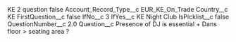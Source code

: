 <?xml version="1.0" encoding="UTF-8"?>
<CustomMetadata xmlns="http://soap.sforce.com/2006/04/metadata" xmlns:xsi="http://www.w3.org/2001/XMLSchema-instance" xmlns:xsd="http://www.w3.org/2001/XMLSchema">
    <label>KE 2 question</label>
    <protected>false</protected>
    <values>
        <field>Account_Record_Type__c</field>
        <value xsi:type="xsd:string">EUR_KE_On_Trade</value>
    </values>
    <values>
        <field>Country__c</field>
        <value xsi:type="xsd:string">KE</value>
    </values>
    <values>
        <field>FirstQuestion__c</field>
        <value xsi:type="xsd:boolean">false</value>
    </values>
    <values>
        <field>IfNo__c</field>
        <value xsi:type="xsd:string">3</value>
    </values>
    <values>
        <field>IfYes__c</field>
        <value xsi:type="xsd:string">KE Night Club</value>
    </values>
    <values>
        <field>IsPicklist__c</field>
        <value xsi:type="xsd:boolean">false</value>
    </values>
    <values>
        <field>QuestionNumber__c</field>
        <value xsi:type="xsd:double">2.0</value>
    </values>
    <values>
        <field>Question__c</field>
        <value xsi:type="xsd:string">Presence of DJ is essential + Dans floor &gt; seating area ?</value>
    </values>
</CustomMetadata>
